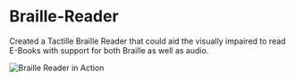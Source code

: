 # Braille-Reader
Created a Tactille Braille Reader that could aid the visually impaired to read E-Books with support for both Braille as well as audio.

![Braille Reader in Action](https://media.giphy.com/media/ZZasDSfQBK1knsdxNC/giphy.gif)
